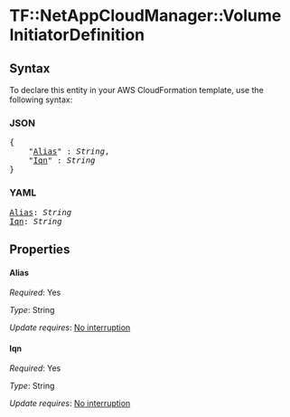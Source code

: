 # TF::NetAppCloudManager::Volume InitiatorDefinition

## Syntax

To declare this entity in your AWS CloudFormation template, use the following syntax:

### JSON

<pre>
{
    "<a href="#alias" title="Alias">Alias</a>" : <i>String</i>,
    "<a href="#iqn" title="Iqn">Iqn</a>" : <i>String</i>
}
</pre>

### YAML

<pre>
<a href="#alias" title="Alias">Alias</a>: <i>String</i>
<a href="#iqn" title="Iqn">Iqn</a>: <i>String</i>
</pre>

## Properties

#### Alias

_Required_: Yes

_Type_: String

_Update requires_: [No interruption](https://docs.aws.amazon.com/AWSCloudFormation/latest/UserGuide/using-cfn-updating-stacks-update-behaviors.html#update-no-interrupt)

#### Iqn

_Required_: Yes

_Type_: String

_Update requires_: [No interruption](https://docs.aws.amazon.com/AWSCloudFormation/latest/UserGuide/using-cfn-updating-stacks-update-behaviors.html#update-no-interrupt)

